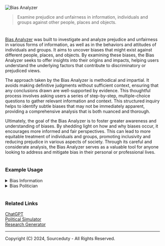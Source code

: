 ![Bias Analyzer](https://github.com/user-attachments/assets/fd0ca3e9-f454-4ef3-ba43-840e7b9ac091)

>  Examine prejudice and unfairness in information, individuals and groups against other people, places and objects.

#

[Bias Analyzer](https://chatgpt.com/g/g-bkwJNzNDU-bias-analyzer) was built to investigate and analyze prejudice and unfairness in various forms of information, as well as in the behaviors and attitudes of individuals and groups. It aims to uncover biases that might exist against different people, places, and objects. By examining these biases, the Bias Analyzer seeks to offer insights into their origins and impacts, helping users understand the underlying factors that contribute to discriminatory or prejudiced views.

The approach taken by the Bias Analyzer is methodical and impartial. It avoids making definitive judgments without sufficient context, ensuring that any conclusions drawn are well-supported by evidence. This thoughtful process involves asking users a series of step-by-step, multiple-choice questions to gather relevant information and context. This structured inquiry helps to identify subtle biases that may not be immediately apparent, providing a comprehensive analysis that is both nuanced and thorough.

Ultimately, the goal of the Bias Analyzer is to foster greater awareness and understanding of biases. By shedding light on how and why biases occur, it encourages more informed and fair perspectives. This can lead to more equitable treatment of individuals and groups, promoting inclusivity and reducing prejudice in various aspects of society. Through its careful and considerate analysis, the Bias Analyzer serves as a valuable tool for anyone looking to address and mitigate bias in their personal or professional lives.

#
### Example Usage

<details><summary>Bias Information</summary>
<br>

"Recent studies show that people from rural areas are less intelligent than those from urban areas. The study, conducted by an urban university, highlights the superior educational opportunities available in cities, leading to better cognitive development."

#

**1. Source Evaluation:**
   - **Source**: The study is conducted by an urban university.
   - **Potential Bias**: There might be an institutional bias favoring urban settings due to the urban affiliation of the university.

**2. Language and Terminology:**
   - **Terms Used**: "less intelligent," "superior educational opportunities," "better cognitive development."
   - **Potential Bias**: The language used is comparative and judgmental, suggesting an inherent superiority of urban over rural areas.

**3. Context and Perspective:**
   - **Context**: The study is comparing intelligence levels based on geographical location.
   - **Perspective**: The perspective seems to be urban-centric, potentially dismissing the diverse forms of intelligence and educational quality in rural areas.

**4. Data Interpretation:**
   - **Presentation**: The results are presented in a way that generalizes the entire rural population as less intelligent.
   - **Potential Bias**: Such generalizations can lead to stereotyping and overlook individual differences and socio-economic factors affecting education.

**5. Study Design:**
   - **Design**: The details on how the study measured intelligence and cognitive development are not provided.
   - **Potential Bias**: Without methodological transparency, it's difficult to assess the validity of the findings. There could be biases in the sample selection, data collection, and analysis process.

**6. Recommendations:**
   - **Additional Information Needed**: Details on the study's methodology, sample size, and demographic diversity.
   - **Alternative Interpretations**: Consider socio-economic factors, access to resources, and cultural definitions of intelligence.
   - **Broader Context**: Compare findings with studies from rural universities and different geographical contexts to provide a balanced view.

**Conclusion:**
   - The example information exhibits potential biases through its urban-centric perspective, judgmental language, and lack of methodological transparency. To mitigate these biases, a more balanced and comprehensive approach considering diverse factors and perspectives is necessary.

<br>
</details>

<details><summary>Bias Politician</summary>
<br>

#### Bias Analysis: Example Politician

#### 1. Personal Background and Demographics
- **Name:** Robert J.
- **Age:** 45
- **Gender:** Male
- **Ethnicity:** Caucasian
- **Political Affiliation:** Party A
- **Region Represented:** Midwest, USA

#### 2. Public Statements and Policies
#### 2.1. Public Statements
- **Statement 1:** "We need stricter immigration policies to protect our jobs."
  - **Potential Bias:** Xenophobia, Economic protectionism
  - **Context:** Spoken at a rally in a region with high unemployment rates.

- **Statement 2:** "Climate change is a hoax created by foreign powers to hinder our industry."
  - **Potential Bias:** Climate change denial, Nationalism
  - **Context:** Made during a campaign event sponsored by local manufacturing companies.

#### 2.2. Policies Supported
- **Policy 1:** Proposed legislation to reduce welfare benefits.
  - **Potential Bias:** Socioeconomic bias, potentially impacting lower-income groups
  - **Context:** Justified as a means to reduce government spending.

- **Policy 2:** Advocacy for increased military spending.
  - **Potential Bias:** Militarism, National security prioritization
  - **Context:** Framed as necessary for national defense in light of international tensions.

#### 3. Voting Record
- **Vote 1:** Against the expansion of healthcare services.
  - **Potential Bias:** Economic conservatism, Potentially affecting low-income individuals
  - **Context:** Argued on the basis of reducing national debt.

- **Vote 2:** In favor of tax cuts for high-income individuals.
  - **Potential Bias:** Favoritism towards wealthy constituents
  - **Context:** Promoted as a means to stimulate economic growth.

#### 4. Affiliations and Endorsements
- **Affiliation 1:** Member of a lobbying group advocating for fossil fuel industries.
  - **Potential Bias:** Environmental bias, Industry favoritism
  - **Context:** Known for receiving significant campaign contributions from these industries.

- **Endorsement 1:** Endorsed by an organization known for conservative social values.
  - **Potential Bias:** Social conservatism
  - **Context:** Reflects alignment with traditional values and opposition to progressive social policies.

#### 5. Media Representation
- **Media Source 1:** Covered extensively by conservative news outlets.
  - **Potential Bias:** Positive portrayal in right-leaning media
  - **Context:** Frequently featured as a strong proponent of conservative policies.

- **Media Source 2:** Criticized by liberal news outlets.
  - **Potential Bias:** Negative portrayal in left-leaning media
  - **Context:** Often highlighted for controversial statements and policies.

#### 6. Constituency Feedback
- **Feedback 1:** High approval ratings in conservative areas.
  - **Potential Bias:** Reflects regional political leanings
  - **Context:** Popular among voters who prioritize traditional and conservative policies.

- **Feedback 2:** Low approval ratings in liberal areas.
  - **Potential Bias:** Reflects regional political leanings
  - **Context:** Unpopular among voters who prioritize progressive and liberal policies.

#### 7. Analysis Summary
Robert J. exhibits several biases in his public statements, policies, and affiliations. These biases predominantly align with conservative and nationalist viewpoints, potentially marginalizing immigrant, low-income, and liberal constituents. His voting record and media representation further reflect these tendencies, indicating a pattern of favoritism towards conservative values and economic protectionism.

#### 8. Further Investigation
To gain a comprehensive understanding, consider:
- Analyzing more public statements and policy positions.
- Investigating financial disclosures and campaign contributions.
- Reviewing feedback from a broader range of constituents and media sources.

<br>
</details>

#
### Related Links

[ChatGPT](https://github.com/sourceduty/ChatGPT)
<br>
[Political Simulator](https://chat.openai.com/g/g-HJp62OrcF-public-simulator)
<br>
[Research Generator](https://chatgpt.com/g/g-uxHzF0xR5-research-generator)

***
Copyright (C) 2024, Sourceduty - All Rights Reserved.
